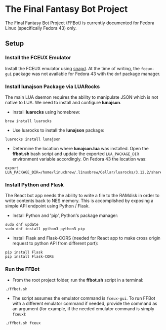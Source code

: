 # The Final Fantasy Bot Project

The Final Fantasy Bot Project (FFBot) is currently documented for Fedora Linux (specifically Fedora 43) only.

## Setup

### Install the FCEUX Emulator

Install the FCEUX emulator using [snapd](https://snapcraft.io/install/fceux-gui/fedora). At the time of writing, the `fceux-gui` package was not available for Fedora 43 with the `dnf` package manager.

### Install **lunajson** Package via LUARocks

The main LUA daemon requires the ability to manipulate JSON which is not native to LUA. We need to install and configure **lunajson**.

* Install **luarocks** using homebrew:
```
brew install luarocks
```

* Use luarocks to install the **lunajson** package:
```
luarocks install lunajson
```

* Determine the location where **lunajson.lua** was installed. Open the **ffbot.sh** bash script and update the exported `LUA_PACKAGE_DIR` environment variable accordingly. On Fedora 43 the location was:
```
export LUA_PACKAGE_DIR=/home/linuxbrew/.linuxbrew/Cellar/luarocks/3.12.2/share/lua/5.4/
```

### Install Python and Flask

The React bot app needs the ability to write a file to the RAMdisk in order to write contents back to NES memory. This is accomplished by exposing a simple API endpoint using Python / Flask.

* Install Python and 'pip', Python's package manager:
```
sudo dnf update
sudo dnf install python3 python3-pip
```

* Install Flask and Flask-CORS (needed for React app to make cross origin request to python API from different port):
```
pip install Flask
pip install Flask-CORS
```

### Run the FFBot

* From the root project folder, run the **ffbot.sh** script in a terminal:
```
./ffbot.sh
```

* The script assumes the emulator command is `fceux-gui`. To run FFBot with a different emulator command if needed, provide the command as an argument (for example, if the needed emulator command is simply `fceux`):
```
./ffbot.sh fceux
```